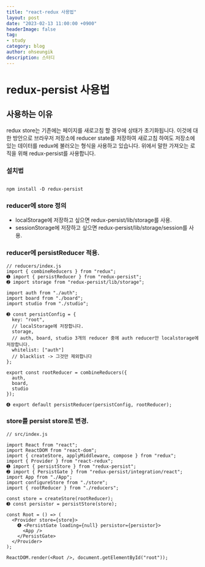 ```yaml
---
title: "react-redux 사용법"
layout: post
date: "2023-02-13 11:00:00 +0900"
headerImage: false
tag:
- study
category: blog
author: ohseungik
description: 스터디
---
```


# redux-persist 사용법

## 사용하는 이유

redux store는 기존에는 페이지를 새로고침 할 경우에 상태가 초기화됩니다.
이것에 대한 방안으로 브라우저 저장소에 reducer state를 저장하여 새로고침 하여도 저장소에 있는 데이터를 redux에 불러오는 형식을 사용하고 있습니다.
위에서 말한 가져오는 로직을 위해 redux-persist를 사용합니다.

### 설치법

```

npm install -D redux-persist

```


### reducer에 store 정의
- localStorage에 저장하고 싶으면 redux-persist/lib/storage를 사용.
- sessionStorage에 저장하고 싶으면 redux-persist/lib/storage/session를 사용.


### reducer에 persistReducer 적용.
```
// reducers/index.js
import { combineReducers } from "redux";
➊ import { persistReducer } from "redux-persist";
➋ import storage from "redux-persist/lib/storage";

import auth from "./auth";
import board from "./board";
import studio from "./studio";

➌ const persistConfig = {
  key: "root",
  // localStorage에 저장합니다.
  storage,
  // auth, board, studio 3개의 reducer 중에 auth reducer만 localstorage에 저장합니다.
  whitelist: ["auth"]
  // blacklist -> 그것만 제외합니다
};

export const rootReducer = combineReducers({
  auth,
  board,
  studio
});

➍ export default persistReducer(persistConfig, rootReducer);
```

### store를 persist store로 변경.

```
// src/index.js

import React from "react";
import ReactDOM from "react-dom";
import { createStore, applyMiddleware, compose } from "redux";
import { Provider } from "react-redux";
➊ import { persistStore } from "redux-persist";
➋ import { PersistGate } from "redux-persist/integration/react";
import App from "./App";
import configureStore from "./store";
import { rootReducer } from "./reducers";

const store = createStore(rootReducer);
➌ const persistor = persistStore(store);

const Root = () => (
  <Provider store={store}>
    ➍ <PersistGate loading={null} persistor={persistor}>
      <App />
    </PersistGate>
  </Provider>
);

ReactDOM.render(<Root />, document.getElementById("root"));
```